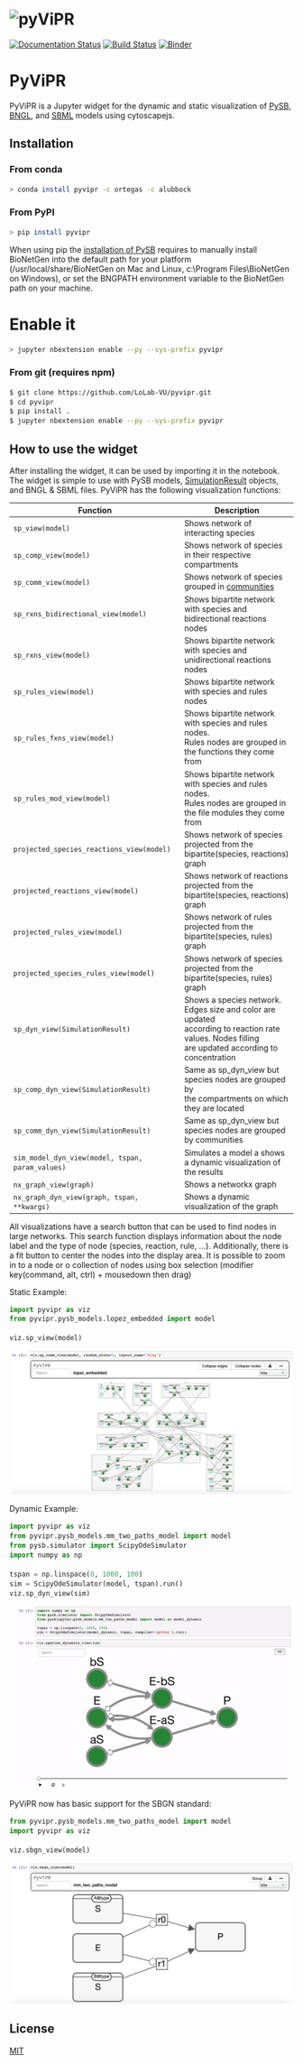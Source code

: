 # <img alt="pyViPR" src="https://github.com/LoLab-VU/pyvipr/blob/master/pyvipr_logo.png" height="100">


[![Documentation Status](https://readthedocs.org/projects/pyvipr/badge/?version=latest)](https://pyvipr.readthedocs.io/en/latest/?badge=latest)
[![Build Status](https://travis-ci.org/LoLab-VU/pyvipr.svg?branch=master)](https://travis-ci.org/LoLab-VU/pyvipr)
[![Binder](https://mybinder.org/badge_logo.svg)](https://mybinder.org/v2/gh/LoLab-VU/pyvipr/master?filepath=docs%2Ftutorial.ipynb)
# PyViPR
PyViPR is a Jupyter widget for the dynamic and static visualization of [PySB](http://pysb.org/), 
[BNGL](https://www.csb.pitt.edu/Faculty/Faeder/?page_id=409), and [SBML](http://sbml.org/Main_Page) 
 models using cytoscapejs.

## Installation

### From conda
```bash
> conda install pyvipr -c ortegas -c alubbock
```

### From PyPI

```bash
> pip install pyvipr
```
When using pip the [installation of PySB](https://pysb.readthedocs.io/en/stable/installation.html#option-1-install-pysb-natively-on-your-computer)
requires to manually install BioNetGen into the default path for your platform 
(/usr/local/share/BioNetGen on Mac and Linux, c:\Program Files\BioNetGen on Windows), 
or set the BNGPATH environment variable to the BioNetGen path on your machine.

# Enable it
```bash
> jupyter nbextension enable --py --sys-prefix pyvipr
```
### From git (requires npm)
```bash
$ git clone https://github.com/LoLab-VU/pyvipr.git
$ cd pyvipr
$ pip install .
$ jupyter nbextension enable --py --sys-prefix pyvipr
```

## How to use the widget
After installing the widget, it can be used by importing it in the notebook. The widget is simple to use with PySB 
models, [SimulationResult](https://pysb.readthedocs.io/en/stable/modules/simulator.html#pysb.simulator.SimulationResult) 
objects, and BNGL & SBML files. PyViPR has the following visualization functions:

| Function                                 | Description                                           |
|------------------------------------------|-------------------------------------------------------|
| `sp_view(model)`                    | Shows network of interacting species                  |
| `sp_comp_view(model)`       | Shows network of species in their respective compartments |
| `sp_comm_view(model)`                | Shows network of species grouped in [communities](https://en.wikipedia.org/wiki/Community_structure) |
| `sp_rxns_bidirectional_view(model)`      | Shows bipartite network with species and bidirectional reactions nodes |
| `sp_rxns_view(model)`                    | Shows bipartite network with species and unidirectional reactions nodes |
| `sp_rules_view(model)`                   | Shows bipartite network with species and rules nodes  |
| `sp_rules_fxns_view(model)`         | Shows bipartite network with species and rules nodes.<br> Rules nodes are grouped in the functions they come from |
| `sp_rules_mod_view(model)`           | Shows bipartite network with species and rules nodes.<br> Rules nodes are grouped in the file modules they come from |
| `projected_species_reactions_view(model)`| Shows network of species projected from the <br> bipartite(species, reactions) graph |
| `projected_reactions_view(model)`        | Shows network of reactions projected from the <br> bipartite(species, reactions) graph |
| `projected_rules_view(model)`            | Shows network of rules projected from the <br> bipartite(species, rules) graph |
| `projected_species_rules_view(model)`    | Shows network of species projected from the <br> bipartite(species, rules) graph |
| `sp_dyn_view(SimulationResult)`| Shows a species network. Edges size and color are updated <br> according to reaction rate values. Nodes filling <br> are updated according to concentration|
| `sp_comp_dyn_view(SimulationResult)` | Same as sp_dyn_view but species nodes are grouped by <br> the compartments on which they are located |
| `sp_comm_dyn_view(SimulationResult)` | Same as sp_dyn_view but species nodes are grouped by communities |
| `sim_model_dyn_view(model, tspan, param_values)` | Simulates a model a shows a dynamic visualization of the results |
| `nx_graph_view(graph)` | Shows a networkx graph |
| `nx_graph_dyn_view(graph, tspan, **kwargs)`| Shows a dynamic visualization of the graph |

All visualizations have a search button that can be used to find nodes in large networks. This search function displays 
information about the node label and the type of node (species, reaction, rule, ...). Additionally, there is a fit 
button to center the nodes into the display area. It is possible to zoom in to a node or o collection of nodes
using box selection (modifier key(command, alt, ctrl) + mousedown then drag)
  
Static Example:
```python
import pyvipr as viz
from pyvipr.pysb_models.lopez_embedded import model

viz.sp_view(model)
```

![species_view](earm_comms.png)

Dynamic Example:
```python
import pyvipr as viz
from pyvipr.pysb_models.mm_two_paths_model import model
from pysb.simulator import ScipyOdeSimulator
import numpy as np

tspan = np.linspace(0, 1000, 100)
sim = ScipyOdeSimulator(model, tspan).run()
viz.sp_dyn_view(sim)
```

![enzymatic_reaction](pysbViz.gif)

PyViPR now has basic support for the SBGN standard:
```python
from pyvipr.pysb_models.mm_two_paths_model import model
import pyvipr as viz

viz.sbgn_view(model)
```

![sbgn_view](sbgn_double_enzymatic.png)

## License

[MIT](https://opensource.org/licenses/MIT)
